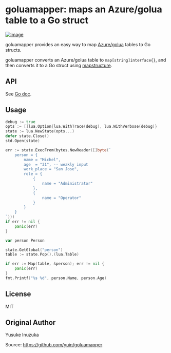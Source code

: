 # goluamapper: maps an Azure/golua table to a Go struct

[![image](https://godoc.org/github.com/jdolitsky/goluamapper?status.svg)](http://godoc.org/github.com/jdolitsky/goluamapper)

goluamapper provides an easy way to map [Azure/golua](<https://github.com/Azure/golua>) tables to Go structs.

goluamapper converts an Azure/golua table to `map[string]interface{}`,
and then converts it to a Go struct using [mapstructure](https://github.com/mitchellh/mapstructure/).

## API

See [Go doc](http://godoc.org/github.com/jdolitsky/goluamapper).

## Usage

``` go
debug := true
opts := []lua.Option{lua.WithTrace(debug), lua.WithVerbose(debug)}
state := lua.NewState(opts...)
defer state.Close()
std.Open(state)

err := state.ExecFrom(bytes.NewReader([]byte(`
    person = {
        name = "Michel",
        age  = "31", -- weakly input
        work_place = "San Jose",
        role = {
            {
                name = "Administrator"
            },
            {
                name = "Operator"
            }
        }
    }
`)))
if err != nil {
    panic(err)
}

var person Person

state.GetGlobal("person")
table := state.Pop().(lua.Table)

if err := Map(table, &person); err != nil {
    panic(err)
}
fmt.Printf("%s %d", person.Name, person.Age)
```

## License

MIT

## Original Author

Yusuke Inuzuka

Source: <https://github.com/yuin/goluamapper>
